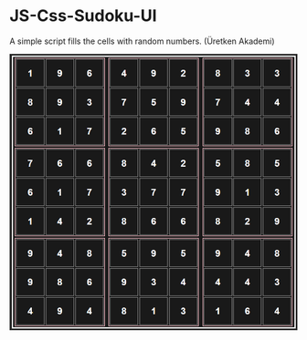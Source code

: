# JS-Css-Sudoku-UI
A simple script fills the cells with random numbers. (Üretken Akademi)

![image](https://github.com/Tennoxic/JS-Css-Sudoku-UI/blob/main/image.png)
